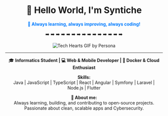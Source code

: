 <div align="center">

# 👋 Hello World, I'm Syntiche

**<span style="color:#007bff;">💙 Always learning, always improving, always coding!</span>**

➡️ ➡️ ➡️ ➡️ ➡️ ➡️ ➡️ ➡️ ➡️ ➡️ ➡️ ➡️ ➡️ ➡️ ➡️

![Tech Hearts GIF by Persona](https://github.com/user-attachments/assets/228d7c69-617b-4d6e-b8a7-0cebcd9adcea)




---

🎓 **Informatics Student | 💻 Web & Mobile Developer | 🐳 Docker & Cloud Enthusiast**

**Skills:**  
Java | JavaScript | TypeScript | React | Angular | Symfony | Laravel | Node.js | Flutter

**🚀 About me:**  
Always learning, building, and contributing to open-source projects. Passionate about clean, scalable apps and Cybersecurity.

</div>
